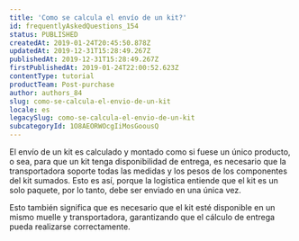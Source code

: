 ```yaml
---
title: 'Como se calcula el envío de un kit?'
id: frequentlyAskedQuestions_154
status: PUBLISHED
createdAt: 2019-01-24T20:45:50.878Z
updatedAt: 2019-12-31T15:28:49.267Z
publishedAt: 2019-12-31T15:28:49.267Z
firstPublishedAt: 2019-01-24T22:00:52.623Z
contentType: tutorial
productTeam: Post-purchase
author: authors_84
slug: como-se-calcula-el-envio-de-un-kit
locale: es
legacySlug: como-se-calcula-el-envio-de-un-kit
subcategoryId: 1O8AEORWOcgIiMosGoousQ
---
```


El envío de un kit es calculado y montado como si fuese un único producto, o sea, para que un kit tenga disponibilidad de entrega, es necesario que la transportadora soporte todas las medidas y los pesos de los componentes del kit sumados. Esto es así, porque la logística entiende que el kit es un solo paquete, por lo tanto, debe ser enviado en una única vez.

Esto también significa que es necesario que el kit esté disponible en un mismo muelle y transportadora, garantizando que el cálculo de entrega pueda realizarse correctamente.

